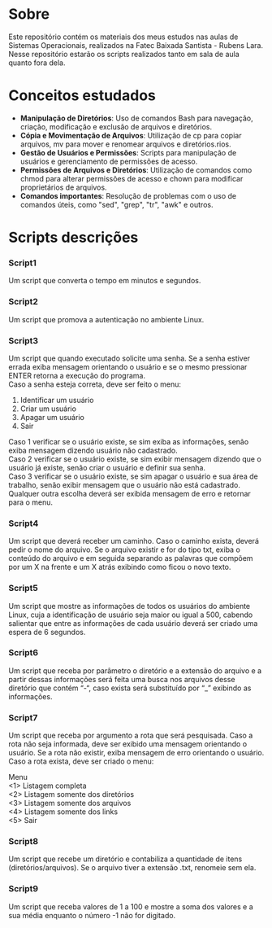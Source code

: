# Sobre
Este repositório contém os materiais dos meus estudos nas aulas de Sistemas Operacionais, realizados na Fatec Baixada Santista - Rubens Lara. Nesse repositório estarão os scripts realizados tanto em sala de aula quanto fora dela.

# Conceitos estudados
- **Manipulação de Diretórios**: Uso de comandos Bash para navegação, criação, modificação e exclusão de arquivos e diretórios.
- **Cópia e Movimentação de Arquivos**: Utilização de cp para copiar arquivos, mv para mover e renomear arquivos e diretórios.rios.
- **Gestão de Usuários e Permissões**: Scripts para manipulação de usuários e gerenciamento de permissões de acesso.
- **Permissões de Arquivos e Diretórios**: Utilização de comandos como chmod para alterar permissões de acesso e chown para modificar proprietários de arquivos.
- **Comandos importantes**: Resolução de problemas com o uso de comandos úteis, como "sed", "grep", "tr", "awk" e outros.

# Scripts descrições
### **Script1**  
Um script que converta o tempo em minutos e segundos.

### **Script2**
Um script que promova a autenticação no ambiente Linux.

### **Script3**
Um script que quando executado solicite uma senha. Se a senha estiver errada exiba mensagem orientando o usuário e se o mesmo pressionar ENTER retorna a execução do programa.  
Caso a senha esteja correta, deve ser feito o menu:  
1. Identificar um usuário  
2. Criar um usuário  
3. Apagar um usuário  
4. Sair  

Caso 1 verificar se o usuário existe, se sim exiba as informações, senão exiba mensagem dizendo usuário não cadastrado.  
Caso 2 verificar se o usuário existe, se sim exibir mensagem dizendo que o usuário já existe, senão criar o usuário e definir sua senha.  
Caso 3 verificar se o usuário existe, se sim apagar o usuário e sua área de trabalho, senão exibir mensagem que o usuário não está cadastrado.  
Qualquer outra escolha deverá ser exibida mensagem de erro e retornar para o menu.  

### **Script4**
Um script que deverá receber um caminho. Caso o caminho exista, deverá pedir o nome do arquivo. Se o arquivo existir e for do tipo txt, exiba o conteúdo do arquivo e em seguida separando as palavras que compõem por um X na frente e um X atrás exibindo como ficou o novo texto.

### **Script5**
Um script que mostre as informações de todos os usuários do ambiente Linux, cuja a identificação de usuário seja maior ou igual a 500, cabendo salientar que entre as informações de cada usuário deverá ser criado uma espera de 6 segundos.

### **Script6**
Um script que receba por parâmetro o diretório e a extensão do arquivo e a partir dessas informações será feita uma busca nos arquivos desse diretório que contém “-“, caso exista será substituído por “_” exibindo as informações.

### **Script7**

Um script que receba por argumento a rota que será pesquisada.
Caso a rota não seja informada, deve ser exibido uma mensagem orientando o usuário.
Se a rota não existir, exiba mensagem de erro orientando o usuário.
Caso a rota exista, deve ser criado o menu:

Menu  
<1> Listagem completa  
<2> Listagem somente dos diretórios  
<3> Listagem somente dos arquivos  
<4> Listagem somente dos links  
<5> Sair  

### **Script8**
 
 Um script que recebe um diretório e contabiliza a quantidade de itens (diretórios/arquivos).
 Se o arquivo tiver a extensão .txt, renomeie sem ela.

 ### **Script9**

 Um script que receba valores de 1 a 100 e mostre a soma dos valores e a sua média enquanto o número -1 não for digitado.
